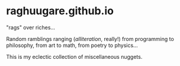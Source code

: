 raghuugare.github.io
====================

"rags" over riches...

Random ramblings ranging (_alliteration_, really!) from programming to philosophy, from art to math, from poetry to physics...

This is my eclectic collection of miscellaneous nuggets. 
